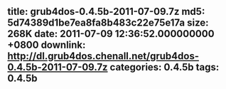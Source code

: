 title: grub4dos-0.4.5b-2011-07-09.7z
md5: 5d74389d1be7ea8fa8b483c22e75e17a
size: 268K
date: 2011-07-09 12:36:52.000000000 +0800
downlink: http://dl.grub4dos.chenall.net/grub4dos-0.4.5b-2011-07-09.7z
categories: 0.4.5b
tags: 0.4.5b
---

